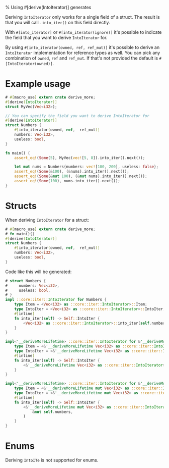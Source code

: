 % Using #[derive(IntoIterator)] generates

Deriving `IntoIterator` only works for a single field of a struct.
The result is that you will call `.into_iter()` on this field directly.

With `#[into_iterator]` or `#[into_iterator(ignore)]` it's possible to indicate
the field that you want to derive `IntoIterator` for.

By using `#[into_iterator(owned, ref, ref_mut)]` it's possible to derive an
`IntoIterator` implementation for reference types as well.
You can pick any combination of `owned`, `ref` and `ref_mut`.
If that's not provided the default is `#[IntoIterator(owned)]`.

# Example usage

```rust
# #[macro_use] extern crate derive_more;
#[derive(IntoIterator)]
struct MyVec(Vec<i32>);

// You can specify the field you want to derive IntoIterator for
#[derive(IntoIterator)]
struct Numbers {
    #[into_iterator(owned, ref,  ref_mut)]
    numbers: Vec<i32>,
    useless: bool,
}

fn main() {
    assert_eq!(Some(5), MyVec(vec![5, 8]).into_iter().next());

    let mut nums = Numbers{numbers: vec![100, 200], useless: false};
    assert_eq!(Some(&100), (&nums).into_iter().next());
    assert_eq!(Some(&mut 100), (&mut nums).into_iter().next());
    assert_eq!(Some(100), nums.into_iter().next());
}
```

# Structs

When deriving `IntoIterator` for a struct:

```rust
# #[macro_use] extern crate derive_more;
# fn main(){}
#[derive(IntoIterator)]
struct Numbers {
    #[into_iterator(owned, ref,  ref_mut)]
    numbers: Vec<i32>,
    useless: bool,
}
```

Code like this will be generated:

```rust
# struct Numbers {
#     numbers: Vec<i32>,
#     useless: bool,
# }
impl ::core::iter::IntoIterator for Numbers {
    type Item = <Vec<i32> as ::core::iter::IntoIterator>::Item;
    type IntoIter = <Vec<i32> as ::core::iter::IntoIterator>::IntoIter;
    #[inline]
    fn into_iter(self) -> Self::IntoIter {
        <Vec<i32> as ::core::iter::IntoIterator>::into_iter(self.numbers)
    }
}

impl<'__deriveMoreLifetime> ::core::iter::IntoIterator for &'__deriveMoreLifetime Numbers {
    type Item = <&'__deriveMoreLifetime Vec<i32> as ::core::iter::IntoIterator>::Item;
    type IntoIter = <&'__deriveMoreLifetime Vec<i32> as ::core::iter::IntoIterator>::IntoIter;
    #[inline]
    fn into_iter(self) -> Self::IntoIter {
        <&'__deriveMoreLifetime Vec<i32> as ::core::iter::IntoIterator>::into_iter(&self.numbers)
    }
}

impl<'__deriveMoreLifetime> ::core::iter::IntoIterator for &'__deriveMoreLifetime mut Numbers {
    type Item = <&'__deriveMoreLifetime mut Vec<i32> as ::core::iter::IntoIterator>::Item;
    type IntoIter = <&'__deriveMoreLifetime mut Vec<i32> as ::core::iter::IntoIterator>::IntoIter;
    #[inline]
    fn into_iter(self) -> Self::IntoIter {
        <&'__deriveMoreLifetime mut Vec<i32> as ::core::iter::IntoIterator>::into_iter(
            &mut self.numbers,
        )
    }
}
```

# Enums

Deriving `IntoITe` is not supported for enums.
